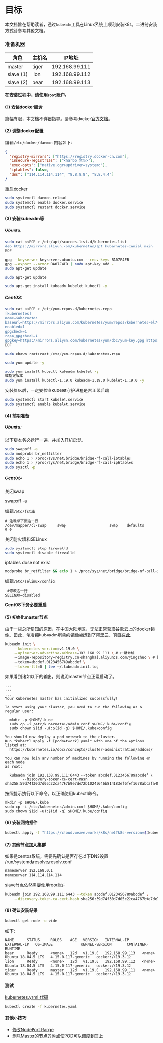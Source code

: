 # 目标

本文档旨在帮助读者，通过`kubeadm`工具在Linux系统上顺利安装k8s。二进制安装方式请参考其他文档。

### 准备机器

角色       | 主机名        | IP地址 
----------|--------------|------------------------------------
master    | tiger        | 192.168.99.111
slave (1) | lion         | 192.168.99.112
slave (2) | bear         | 192.168.99.113

**在安装过程中，请使用`root`账户。**

#### (1) 安装docker服务

篇幅有限，本文档不详细指导。请参考docker[官方文档](https://docs.docker.com/engine/install/)。

#### (2) 调整docker配置

编辑`/etc/docker/daemon` 内容如下:

```json
{
  "registry-mirrors": ["https://registry.docker-cn.com"],
  "insecure-registries": ["<harbo 地址>"],
  "exec-opts": ["native.cgroupdriver=systemd"],
  "iptables": false,
  "dns": ["114.114.114.114", "8.8.8.8", "8.8.4.4"]
}
```

重启docker

```bash
sudo systemctl daemon-reload
sudo systemctl enable docker.service
sudo systemctl restart docker.service
```

#### (3) 安装kubeadm等

##### Ubuntu:

```bash 
sudo cat <<EOF > /etc/apt/sources.list.d/kubernetes.list
deb https://mirrors.aliyun.com/kubernetes/apt kubernetes-xenial main
EOF

gpg --keyserver keyserver.ubuntu.com --recv-keys BA07F4FB
gpg --export --armor BA07F4FB | sudo apt-key add -
sudo apt-get update

sudo apt-get update

sudo apt-get install kubeadm kubelet kubectl -y
```

##### CentOS:

```bash
sudo cat <<EOF > /etc/yum.repos.d/kubernetes.repo
[kubernetes]
name=Kubernetes
baseurl=https://mirrors.aliyun.com/kubernetes/yum/repos/kubernetes-el7-x86_64/
enabled=1
gpgcheck=1
repo_gpgcheck=1
gpgkey=https://mirrors.aliyun.com/kubernetes/yum/doc/yum-key.gpg https://mirrors.aliyun.com/kubernetes/yum/doc/rpm-package-key.gpg
EOF

sudo chown root:root /etc/yum.repos.d/kubernetes.repo

sudo yum update -y

sudo yum install kubectl kubeadm kubelet -y
或指定版本
sudo yum install kubectl-1.19.0 kubeadm-1.19.0 kubelet-1.19.0 -y
```

安装好以后，一定要检查kubelet守护进程是否正常启动

```bash
sudo systemctl start kubelet.service
sudo systemctl enable kubelet.service
```

#### (4) 前期准备

##### Ubuntu:

以下脚本务必运行一遍，并加入开机启动。

```bash
sudo swapoff -a
sudo modprobe br_netfilter
sudo echo 1 > /proc/sys/net/bridge/bridge-nf-call-iptables
sudo echo 1 > /proc/sys/net/bridge/bridge-nf-call-ip6tables
sudo sysctl -p
```

##### CentOS:

关闭swap

swapoff -a

编辑`/etc/fstab`

```text
# 注释掉下面这一行
/dev/mapper/cl-swap     swap                    swap    defaults        0 0
```

关闭防火墙和SELinux

```bash
sudo systemctl stop firewalld
sudo systemctl disable firewalld
```

iptables dose not exist
```bash
modprobe br_netfilter && echo 1 > /proc/sys/net/bridge/bridge-nf-call-iptables
```

编辑`/etc/selinux/config`

```text
 #修改这一行
SELINUX=disabled
```

**CentOS下务必要重启**

#### (5) 初始化master节点

由于一些总所周知的原因，在中国大陆地区，无法正常获取谷歌云上的docker镜像。因此，笔者把kubeadm所需的镜像搬运到了阿里云。项目[在此](https://github.com/yingzhuo/kubeadm-inside-the-great-wall)。

```bash
kubeadm init \
	--kubernetes-version=v1.19.0 \
	--apiserver-advertise-address=192.168.99.111 \ # 广播地址
	--image-repository=registry.cn-shanghai.aliyuncs.com/yingzhuo \ # 阿里云
	--token=abcdef.0123456789abcdef \
	--token-ttl=0 | tee ~/.kubeadm.init.log
```

如果看到诸如以下的输出，则说明master节点正常启动了。

```text
...
...
...
Your Kubernetes master has initialized successfully!

To start using your cluster, you need to run the following as a regular user:

  mkdir -p $HOME/.kube
  sudo cp -i /etc/kubernetes/admin.conf $HOME/.kube/config
  sudo chown $(id -u):$(id -g) $HOME/.kube/config

You should now deploy a pod network to the cluster.
Run "kubectl apply -f [podnetwork].yaml" with one of the options listed at:
  https://kubernetes.io/docs/concepts/cluster-administration/addons/

You can now join any number of machines by running the following on each node
as root:

  kubeadm join 192.168.99.111:6443 --token abcdef.0123456789abcdef \
  		--discovery-token-ca-cert-hash sha256:59d74f30d7d05c22ca4767b9e7de72b10242646b814183ef6fef1678abcafa48
```

按照提示执行以下命令，以正确使用kubectl命令。

```text
mkdir -p $HOME/.kube
sudo cp -i /etc/kubernetes/admin.conf $HOME/.kube/config
sudo chown $(id -u):$(id -g) $HOME/.kube/config
```

#### (6) 安装网络插件

```bash
kubectl apply -f "https://cloud.weave.works/k8s/net?k8s-version=$(kubectl version | base64 | tr -d '\n')"
```

#### (7) 其他节点加入集群

如果是centos系统，需要先确认是否存在以下DNS设置
/run/systemd/resolve/resolv.conf
```bash
nameserver 192.168.0.1
nameserver 114.114.114.114

```

slave节点依然需要使用root账户

```bash
kubeadm join 192.168.99.111:6443 --token abcdef.0123456789abcdef \
    --discovery-token-ca-cert-hash sha256:59d74f30d7d05c22ca4767b9e7de72b10242646b814183ef6fef1678abcafa48
```

#### (8) 确认安装结果

```bash
kubectl get node -o wide
```

如下:

```text
NAME      STATUS     ROLES    AGE   VERSION   INTERNAL-IP      EXTERNAL-IP   OS-IMAGE             KERNEL-VERSION       CONTAINER-RUNTIME
bear      Ready      <none>   12d   v1.19.0   192.168.99.113   <none>        Ubuntu 18.04.5 LTS   4.15.0-117-generic   docker://19.3.12
lion      Ready      <none>   12d   v1.19.0   192.168.99.112   <none>        Ubuntu 18.04.5 LTS   4.15.0-117-generic   docker://19.3.12
tiger     Ready      master   12d   v1.19.0   192.168.99.111   <none>        Ubuntu 18.04.5 LTS   4.15.0-117-generic   docker://19.3.12
```

#### 测试
[kubernetes.yaml 代码](https://github.com/dengjunxp/my-note/blob/master/k8s/kubernetes.yaml)
```bash
kubectl create -f kubernetes.yaml
```

#### 其他小技巧

* [修改NodePort Range](https://github.com/yingzhuo/my-note/blob/master/k8s/00-tip.md#%E4%BF%AE%E6%94%B9nodeport-range)
* [删除Master的节点的污点使POD可以调度到其上](https://github.com/yingzhuo/my-note/blob/master/k8s/00-tip.md#%E5%88%A0%E9%99%A4master%E7%9A%84%E8%8A%82%E7%82%B9%E7%9A%84%E6%B1%A1%E7%82%B9%E4%BD%BFpod%E5%8F%AF%E4%BB%A5%E8%B0%83%E5%BA%A6%E5%88%B0%E5%85%B6%E4%B8%8A)


